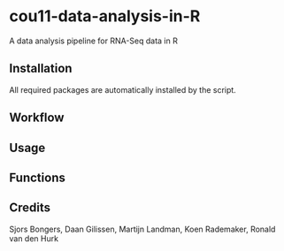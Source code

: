 # cou11-data-analysis-in-R
A data analysis pipeline for RNA-Seq data in R

<h2>Installation</h2>
All required packages are automatically installed by the script.

<h2>Workflow</h2>

<h2>Usage</h2>

<h2>Functions</h2>

<h2>Credits</h2>

Sjors Bongers, Daan Gilissen, Martijn Landman, Koen Rademaker, Ronald van den Hurk
